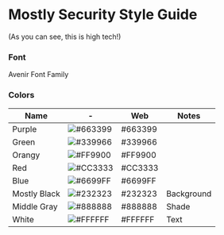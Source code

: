 # Mostly Security Style Guide

(As you can see, this is high tech!)


### Font
Avenir Font Family

### Colors

| Name | - | Web | Notes |
|------|---|-----|-------|
| Purple | ![#663399](https://placehold.it/30/663399/000000?text=+) | #663399 | |
| Green | ![#339966](https://placehold.it/30/339966/000000?text=+) | #339966 | |
| Orangy | ![#FF9900](https://placehold.it/30/FF9900/000000?text=+) | #FF9900 | |
| Red | ![#CC3333](https://placehold.it/30/CC3333/000000?text=+) | #CC3333 | |
| Blue | ![#6699FF](https://placehold.it/30/6699FF/000000?text=+) | #6699FF | |
| Mostly Black | ![#232323](https://placehold.it/30/232323/000000?text=+) | #232323 | Background |
| Middle Gray | ![#888888](https://placehold.it/30/888888/000000?text=+) | #888888 | Shade |
| White | ![#FFFFFF](https://placehold.it/30/FFFFFF/000000?text=+) | #FFFFFF | Text |
